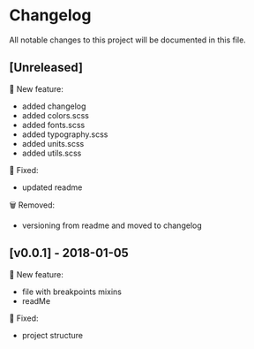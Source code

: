 # Changelog
All notable changes to this project will be documented in this file.

## [Unreleased]
:rocket: New feature:
- added changelog
- added colors.scss
- added fonts.scss
- added typography.scss
- added units.scss
- added utils.scss
 
:bug: Fixed:
- updated readme

:wastebasket: Removed:
- versioning from readme and moved to changelog

## [v0.0.1] - 2018-01-05
:rocket: New feature:

- file with breakpoints mixins
- readMe

:bug: Fixed:

- project structure